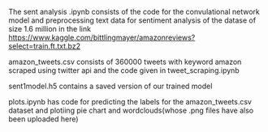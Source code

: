 The sent analysis .ipynb consists of the code for the convulational network model and preprocessing text data for sentiment analysis of the datase of size 1.6 million in the link 
https://www.kaggle.com/bittlingmayer/amazonreviews?select=train.ft.txt.bz2

amazon_tweets.csv consists of 360000 tweets with keyword amazon scraped using twitter api and the code given in tweet_scraping.ipynb

sent1model.h5 contains a saved version of our trained model

plots.ipynb has code for predicting the labels for the amazon_tweets.csv dataset and plotiing pie chart and wordclouds(whose .png files have also been uploaded here)
